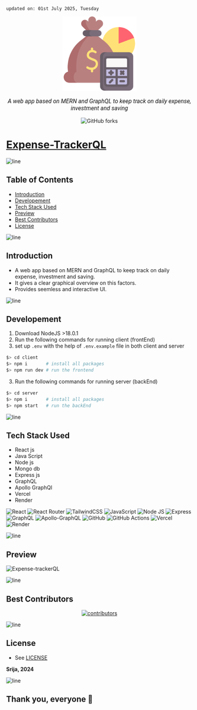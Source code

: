     updated on: 01st July 2025, Tuesday

<div align=center>
    <a href="https://github.com/SrijaAdhya12/expense-trackerQL">
        <img width="200" src="client/public/favicon.ico" alt="expense-trackerQL">
    </a>
    <p style="font-family: roboto, calibri; font-size:12pt; font-style:italic"> A web app based on MERN and GraphQL to keep track on daily expense, investment and saving </p>
    <a src="https://github.com/SrijaAdhya12/expense-trackerQL/forks">
        <img alt="GitHub forks" src="https://img.shields.io/github/forks/SrijaAdhya12/expense-trackerQL">
    </a>
</div>

# [Expense-TrackerQL](https://github.com/SrijaAdhya12/expense-trackerQL)

![line]

## Table of Contents

-   [Introduction](#introduction)
-   [Developement](#developement)
-   [Tech Stack Used](#tech-stack-used)
-   [Preview](#preview)
-   [Best Contributors](#best-contributors)
-   [License](#license)

![line]

## Introduction

-   A web app based on MERN and GraphQL to keep track on daily expense, investment and saving.
-   It gives a clear graphical overview on this factors.
-   Provides seemless and interactive UI.

![line]

## Developement

1. Download NodeJS >18.0.1
2. Run the following commands for running client (frontEnd)
3. set up `.env` with the help of `.env.example` file in both client and server

```sh
$> cd client
$> npm i       # install all packages
$> npm run dev # run the frontend
```

3. Run the following commands for running server (backEnd)

```sh
$> cd server
$> npm i       # install all packages
$> npm start   # run the backEnd
```

![line]

## Tech Stack Used

-   React js
-   Java Script
-   Node js
-   Mongo db
-   Express js
-   GraphQL
-   Apollo GraphQl
-   Vercel
-   Render

![React](https://img.shields.io/badge/react-%2320232a.svg?style=for-the-badge&logo=react&logoColor=%2361DAFB) ![React Router](https://img.shields.io/badge/React_Router-CA4245?style=for-the-badge&logo=react-router&logoColor=white) ![TailwindCSS](https://img.shields.io/badge/tailwindcss-%2338B2AC.svg?style=for-the-badge&logo=tailwind-css&logoColor=blue) ![JavaScript](https://img.shields.io/badge/javascript-%23323330.svg?style=for-the-badge&logo=javascript&logoColor=%23F7DF1E) ![Node JS](https://img.shields.io/badge/Node.js-43853D?style=for-the-badge&logo=node.js&logoColor=white) ![Express](https://img.shields.io/badge/Express.js-404D59?style=for-the-badge) ![GraphQL](https://img.shields.io/badge/-GraphQL-E10098?style=for-the-badge&logo=graphql&logoColor=white) ![Apollo-GraphQL](https://img.shields.io/badge/-ApolloGraphQL-311C87?style=for-the-badge&logo=apollo-graphql) ![GitHub](https://img.shields.io/badge/github-%23121011.svg?style=for-the-badge&logo=github&logoColor=white) ![GitHub Actions](https://img.shields.io/badge/github%20actions-%232671E5.svg?style=for-the-badge&logo=githubactions&logoColor=white) ![Vercel](https://img.shields.io/badge/Vercel-000000?style=for-the-badge&logo=vercel&logoColor=white) ![Render](https://img.shields.io/badge/Render-000000?style=for-the-badge&logo=render&logoColor=white)

![line]

## Preview

<!--![Snapshot](.github/preview.png)-->

![Expense-trackerQL](https://github.com/user-attachments/assets/dcb91022-9092-4972-8cc7-436ddbd17960)

![line]

## Best Contributors

<div align="center">
    <a  href="https://github.com/SrijaAdhya12/expense-trackerQL/contributors">
        <img src="https://contrib.rocks/image?repo=SrijaAdhya12/expense-trackerQL" alt="contributors" />
    </a>
</div>

![line]

## License

-   See [LICENSE]

**Srija, 2024**

![line]

## Thank you, everyone 💚

[markdown badges]: https://github.com/Ileriayo/markdown-badges
[line]: https://user-images.githubusercontent.com/75939390/137615281-3a875960-92cc-407f-97fe-fd2319bdb252.png
[License]: https://github.com/SrijaAdhya12/expense-trackerQL/blob/main/LICENSE

<!-- 01/07/25 -->
